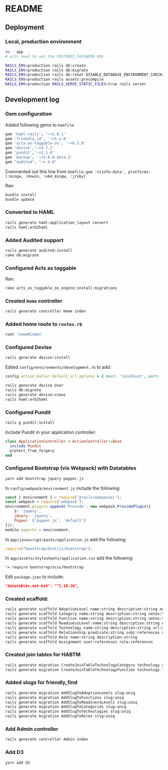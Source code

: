 # README

## Deployment
###  Local, production environment
```bash
su - app
# will need to set the POSTGRES_PASSWORD ENV 

RAILS_ENV=production rails db:create
RAILS_ENV=production rails db:migrate
RAILS_ENV=production rails db:reset DISABLE_DATABASE_ENVIRONMENT_CHECK=1
RAILS_ENV=production rails assets:precompile
RAILS_ENV=production RAILS_SERVE_STATIC_FILES=true rails server
```




## Development log

### Gem configuration
Added following gems to `Gemfile`:

```ruby
gem 'haml-rails', '~>2.0.1'
gem 'friendly_id', '~>5.3.0'
gem 'acts-as-taggable-on', '~>6.5.0'
gem 'devise','~>4.7.1'
gem 'pundit','~>2.1.0'
gem 'backup', '~>5.0.0.beta.2'
gem "audited", "~> 4.9"
```

Commented out this line from `Gemfile`:
`gem 'tzinfo-data', platforms: [:mingw, :mswin, :x64_mingw, :jruby]`

Ran:

```bash
bundle install
bundle update
```

### Converted to HAML
```bash
rails generate haml:application_layout convert
rails haml:erb2haml
```

### Added Audited support
```bash
rails generate audited:install
rake db:migrate
```

### Configured Acts as taggable
Ran:
```bash
rake acts_as_taggable_on_engine:install:migrations
```

### Created `Home` controller
```bash
rails generate controller Home index
```

### Added home route to `routes.rb`
```ruby
root 'home#index'
```

### Configured Devise
```bash
rails generate devise:install
```
Edited `config/environments/development.rb` to add:
```ruby
config.action_mailer.default_url_options = { host: 'localhost', port: 3000 }
```

```bash
rails generate devise User
rails db:migrate
rails generate devise:views
rails haml:erb2haml
```

### Configured Pundit
```bash
rails g pundit:install
```

Include Pundit in your application controller:

```ruby
class ApplicationController < ActionController::Base
  include Pundit
  protect_from_forgery
end
```

### Configured Bootstrap (vis Webpack) with Datatables
```bash
yarn add bootstrap jquery popper.js
```

In `config/webpack/environment.js` include the following:

```javascript
const { environment } = require('@rails/webpacker');
const webpack = require('webpack');
environment.plugins.append('Provide', new webpack.ProvidePlugin({
    $: 'jquery',
    jQuery: 'jquery',
    Popper: ['popper.js', 'default']
}));
module.exports = environment;
```

In `app/javascript/packs/application.js` add the following:

```javascript
require("bootstrap/dist/js/bootstrap");
```

In `app/assets/stylesheets/application.css` add the following:
```css
*= require bootstrap/scss/bootstrap
```

Edit `package.json` to include:
```json
"datatables.net-bs4": "^1.10.20",
````
<!--
```bash
yarn add http://datatables.net-bs4 
```
-->

### Created  scaffold:
```bash
rails generate scaffold AdoptionLevel name:string description:string notes:text slug:uniq
rails generate scaffold Category name:string description:string notes:text slug:uniq
rails generate scaffold Function name:string description:string notes:text slug:uniq
rails generate scaffold ReadinessLevel name:string description:string notes:text slug:uniq
rails generate scaffold Technology name:string description:string url:string notes:text slug:uniq adoption_level:references readiness_level:references
rails generate scaffold Relationship predicate:string subj:references obj:references
rails generate scaffold Role name:string description:string
rails generate scaffold Assignment user:references role:references
```

### Created join tables for HABTM
```bash
rails generate migration CreateJoinTableTechnologyCategory technology category
rails generate migration CreateJoinTableTechnologyFunction technology function
```

### Added slugs for friendly_find
```bash
rails generate migration AddSlugToAdoptionLevels slug:uniq
rails generate migration AddSlugToFunctions slug:uniq
rails generate migration AddSlugToReadinessLevels slug:uniq
rails generate migration AddSlugToCategories slug:uniq
rails generate migration AddSlugToTechnologies slug:uniq
rails generate migration AddSlugToRoles slug:uniq
```

### Add Admin controller
```bash
rails generate controller Admin index
```

### Add D3
```bash
yarn add d3
```

